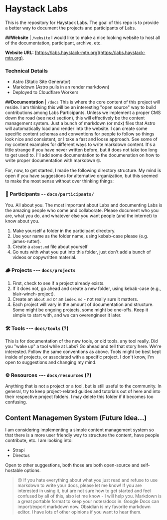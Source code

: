 # Haystack Labs

This is the repository for Haystack Labs. The goal of this repo is to provide a better way to document the projects and participants of Labs. 

**##Website** | `/website`
I would like to make a nice looking website to host all of the documentation, participant, archive, etc. 

**Website URL:** [https://labs.haystack-mtn.org](https://labs.haystack-mtn.org). 

### Technical Details
- Astro (Static Site Generator) 
- Markdown (Astro pulls in an render markdown)
- Deployed to Cloudflare Workers 

**##Documentation** | `/docs`
This is where the core content of this project will reside. I am thinking this will be an interesting "open source" way to build contributions among Labs Participants. Unless we implement a proper CMS down the road (see next section), this will effectively be the content management system. Just a bunch of markdown (or mdx) files that Astro will automatically load and render into the website. I can create some specific content schemas and conventions for people to follow so things look nice and consistent, or I take a fast and loose approach. See some of my content examples for different ways to write markdown content. It's a little strange if you have never written before, but it does not take too long to get used to. I'll add some documentation to the documenation on how to write proper documentation with markdown 🤓. 


For, now, to get started, I made the following directory structure. My mind is open if you have suggestions for alternative organization, but this seemed to make the most sense without over thinking things: 

### 🥳 Participants -- `docs/participants/` 
You. All about you. The most important about Labs and documenting Labs is the amazing people who come and collaborate. Please document who you are, what you do, and whatever else you want people (and the internet) to know about you. 

1. Make yourself a folder in the participant directory. 
2. Use your name as the folder name, using kebab-case please (e.g. james-rutter). 
3. Create a `about.md` file about yourself
4. Go nuts with what you put into this folder, just don't add a bunch of videos or copywritten material. 

### 🪵 Projects --- `docs/projects`
1. First, check to see if a project already exists. 
2. If it does not, go ahead and create a new folder, using kebab-case (e.g., blair-winch-project). 
3. Create an `about.md` or an `index.md` - not really sure it matters.
4. Each project will vary in the amount of documentation and structure. Some might be ongoing projects, some might be one-offs. Keep it simple to start with, and we can overengineer it later. 

### 🛠️ Tools --- `docs/tools` (?)
This is for documentation of the new tools, or old tools. any tool really. Did you "wake up" a tool while at Labs? Go ahead and tell that story here. We're interested. Follow the same conventions as above. Tools might be best kept inside of projects, or associated with a specific project. I don't know, I'm open to suggestions and changing my mind. 

### ⚙️ Resources --- `docs/resources` (?)
Anything that is not a project or a tool, but is still useful to the community. In general, try to keep project-related guides and tutorials out of here and into their respective project folders. I may delete this folder if it becomes too confusing. 

## Content Managemen System (Future Idea...)
I am considering implementing a simple content management system so that there is a more user friendly way to structure the content, have people contribute, etc. I am looking into: 

- Strapi 
- Directus 

Open to other suggestions, both those are both open-source and self-hostable options. 


>😒 If you hate everything about what you just read and refuse to use markdown to write your docs, please let me know! If you are interested in using it, but are not sure how to get started and feel confused by all of this, also let me know - I will help you. Markdown is a great portable format to keep your notes/docs in. Google Docs can import/export markdown now. Obsidian is my favorite markdown editor. I have lots of other opinions if you want to hear them. 